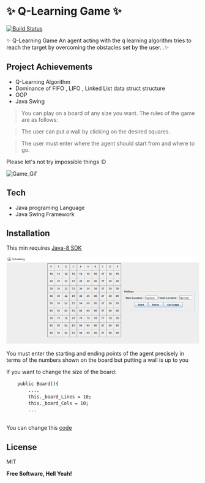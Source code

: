 # ✨  Q-Learning Game ✨


[![Build Status](https://travis-ci.org/joemccann/dillinger.svg?branch=master)]()

✨ Q-Learning Game An agent acting with the q learning algorithm tries to reach the target by overcoming the obstacles set by the user. .✨
## Project Achievements

- Q-Learning Algorithm
- Dominance of FIFO , LIFO , Linked List data struct structure
- OOP 
- Java Swing

> You can play on a board of any size you want. The rules of the game are as follows:

> The user can put a wall by clicking on the desired squares.

> The user must enter where the agent should start from and where to go.


Please let's not try impossible things :D



![Game_Gif](/Example_Image/readmeImages/_game_.gif)



## Tech

- Java programing Language
- Java Swing Framework


## Installation
This min requires [Java-8 SDK](https://www.oracle.com/tr/java/technologies/javase/javase8-archive-downloads.html)

![Game_Settings](/Example_Images/readmeImages/_game_Settings.PNG)

You must enter the starting and ending points of the agent precisely in terms of the numbers shown on the board but putting a wall is up to you 


    

If you want to change the size of the board:
```sh
    public Board(){
        ....
        this._board_Lines = 10;
        this._board_Cols = 10;
        ...
        
```
You can change this [code](/src/main/Board.java)



## License

MIT

**Free Software, Hell Yeah!**
